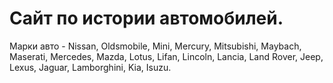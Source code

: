 # Сайт по истории автомобилей.
Марки авто - Nissan, Oldsmobile, Mini, Mercury, Mitsubishi, Maybach, Maserati, Mercedes, Mazda, Lotus, Lifan, Lincoln, Lancia, Land Rover, Jeep, Lexus, Jaguar, Lamborghini, Kia, Isuzu.
